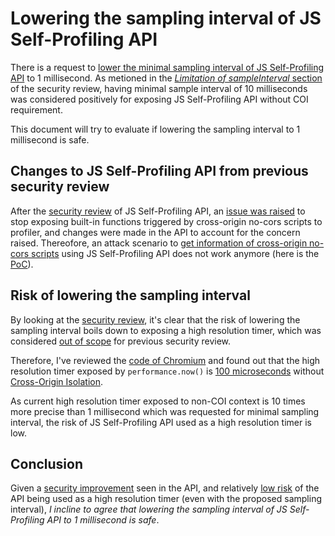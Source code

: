 # Lowering the sampling interval of JS Self-Profiling API

There is a request to [lower the minimal sampling interval of JS Self-Profiling API](https://github.com/WICG/js-self-profiling/issues/68) to 1 millisecond.
As metioned in the [_Limitation of sampleInterval_ section](https://github.com/shhnjk/shhnjk.github.io/blob/main/investigations/js-self-profiling/security_review.md#limitation-of-sampleinterval) of the security review, having minimal sample interval of 10 milliseconds was considered positively for exposing JS Self-Profiling API without COI requirement.

This document will try to evaluate if lowering the sampling interval to 1 millisecond is safe.

## Changes to JS Self-Profiling API from previous security review

After the [security review](https://github.com/shhnjk/shhnjk.github.io/blob/main/investigations/js-self-profiling/security_review.md) of JS Self-Profiling API, an [issue was raised](https://github.com/WICG/js-self-profiling/issues/51) to stop exposing built-in functions triggered by cross-origin no-cors scripts to profiler, and changes were made in the API to account for the concern raised.
Thereofore, an attack scenario to [get information of cross-origin no-cors scripts](https://github.com/shhnjk/shhnjk.github.io/blob/main/investigations/js-self-profiling/security_review.md#get-information-of-cross-origin-no-cors-scripts) using JS Self-Profiling API does not work anymore (here is the [PoC](https://github.com/shhnjk/shhnjk.github.io/blob/main/investigations/js-self-profiling/PoCs/amplify_with_profiling_v2.html)).

## Risk of lowering the sampling interval

By looking at the [security review](https://github.com/shhnjk/shhnjk.github.io/blob/main/investigations/js-self-profiling/security_review.md), it's clear that the risk of lowering the sampling interval boils down to exposing a high resolution timer, which was considered [out of scope](https://github.com/shhnjk/shhnjk.github.io/blob/main/investigations/js-self-profiling/security_review.md#out-of-scope-for-this-security-review) for previous security review.

Therefore, I've reviewed the [code of Chromium](https://source.chromium.org/chromium) and found out that the high resolution timer exposed by `performance.now()` is [100 microseconds](https://source.chromium.org/chromium/chromium/src/+/main:third_party/blink/renderer/core/timing/time_clamper.h;l=21;drc=62b77bef90de54f0136b51935fa2d5814a1b4da9) without [Cross-Origin Isolation](https://web.dev/cross-origin-isolation-guide/).

As current high resolution timer exposed to non-COI context is 10 times more precise than 1 millisecond which was requested for minimal sampling interval, the risk of JS Self-Profiling API used as a high resolution timer is low.

## Conclusion

Given a [security improvement](#changes-to-js-self-profiling-api-from-previous-security-review) seen in the API, and relatively [low risk](#risk-of-lowering-the-sampling-interval) of the API being used as a high resolution timer (even with the proposed sampling interval), _I incline to agree that lowering the sampling interval of JS Self-Profiling API to 1 millisecond is safe_.
